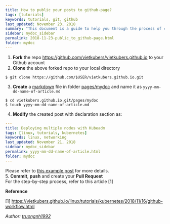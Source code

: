 ```yaml
---
title: How to public your posts to github-page?
tags: [tutorials]
keywords: tutorials, git, github
last_updated: November 23, 2018
summary: "This document is a guide to help you through the process of contributing to the VietKubers Tech Blog"
sidebar: mydoc_sidebar
permalink: 2018-11-23-public_to_github-page.html
folder: mydoc
---
```


1. **Fork** the repo https://github.com/vietkubers/vietkubers.github.io to your Github account
2. **Clone** the above forked repo to your local directory
```
$ git clone https://github.com/$USER/vietkubers.github.io.git
```
3. **Create** a [markdown](https://github.com/adam-p/markdown-here/wiki/Markdown-Cheatsheet) file in folder [pages/mydoc](https://github.com/vietkubers/vietkubers.github.io/tree/master/pages/mydoc) and name it as `yyyy-mm-dd-name-of-article.md`
```
$ cd vietkubers.github.io.git/pages/mydoc
$ touch yyyy-mm-dd-name-of-article.md
```
4. **Modify** the created post with declaration section as:
```yaml
---
title: Deploying multiple nodes with Kubeadm
tags: [linux, tutorials, kubernetes]
keywords: linux, networking
last_updated: November 21, 2018
sidebar: mydoc_sidebar
permalink: yyyy-mm-dd-name-of-article.html
folder: mydoc
---
```
Please refer to [this example post](https://raw.githubusercontent.com/vietkubers/vietkubers.github.io/master/pages/mydoc/2018-11-19-cgroups.md) for more details.  
5. **Commit**, **push** and create your **Pull Request**  
For the step-by-step process, refer to this article [1]

**Reference**

[1] https://vietkubers.github.io/linux/tutorials/kubernetes/2018/11/16/github-workflow.html  



*Author: [truongnh1992](https://github.com/truongnh1992)*
